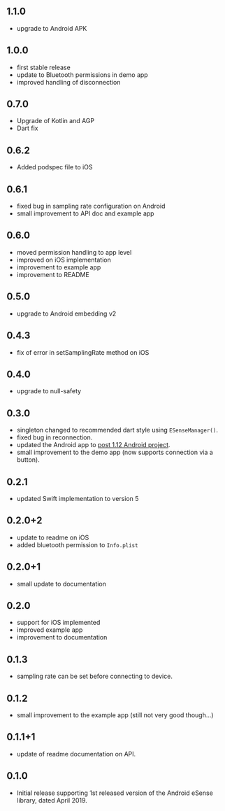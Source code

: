 ## 1.1.0

* upgrade to Android APK

## 1.0.0

* first stable release
* update to Bluetooth permissions in demo app
* improved handling of disconnection

## 0.7.0

* Upgrade of Kotlin and AGP
* Dart fix

## 0.6.2

* Added podspec file to iOS

## 0.6.1

* fixed bug in sampling rate configuration on Android
* small improvement to API doc and example app

## 0.6.0

* moved permission handling to app level
* improved on iOS implementation
* improvement to example app
* improvement to README

## 0.5.0

* upgrade to Android embedding v2

## 0.4.3

* fix of error in setSamplingRate method on iOS

## 0.4.0

* upgrade to null-safety

## 0.3.0

* singleton changed to recommended dart style using `ESenseManager()`.
* fixed bug in reconnection.
* updated the Android app to [post 1.12 Android project](https://github.com/flutter/flutter/wiki/Upgrading-pre-1.12-Android-projects).
* small improvement to the demo app (now supports connection via a button).

## 0.2.1

* updated Swift implementation to version 5

## 0.2.0+2

* update to readme on iOS
* added bluetooth permission to `Info.plist`

## 0.2.0+1

* small update to documentation

## 0.2.0

* support for iOS implemented
* improved example app
* improvement to documentation

## 0.1.3

* sampling rate can be set before connecting to device.

## 0.1.2

* small improvement to the example app (still not very good though...)

## 0.1.1+1

* update of readme documentation on API.

## 0.1.0

* Initial release supporting 1st released version of the Android eSense library, dated April 2019.
